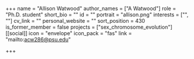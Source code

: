 +++
name = "Allison Watwood"
author_names = ["A Watwood"]
role = "Ph.D. student"
short_bio = ""
id = ""
portrait = "allison.png"
interests = ["", ""]
cv_link = ""
personal_website = ""
sort_position = 430
is_former_member = false
projects = ["sex_chromosome_evolution"]
[[social]]
    icon = "envelope"
    icon_pack = "fas"
    link = "mailto:acw286@psu.edu"


+++

